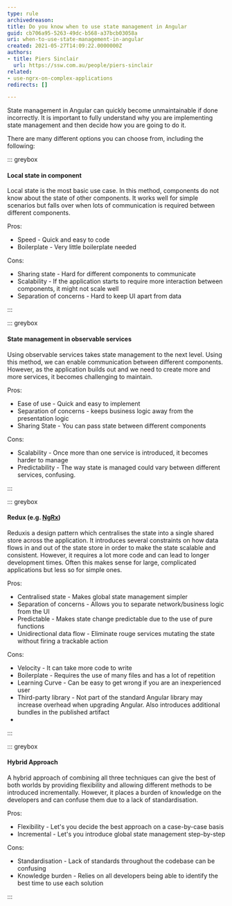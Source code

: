 ```yaml
---
type: rule
archivedreason: 
title: Do you know when to use state management in Angular
guid: cb706a95-5263-49dc-b568-a37bcb03058a
uri: when-to-use-state-management-in-angular
created: 2021-05-27T14:09:22.0000000Z
authors:
- title: Piers Sinclair
  url: https://ssw.com.au/people/piers-sinclair
related:
- use-ngrx-on-complex-applications
redirects: []

---
```


State management in Angular can quickly become unmaintainable if done incorrectly. It is important to fully understand why you are implementing state management and then decide how you are going to do it. 

<!--endintro-->

There are many different options you can choose from, including the following:

::: greybox

#### Local state in component

Local state is the most basic use case. In this method, components do not know about the state of other components. It works well for simple scenarios but falls over when lots of communication is required between different components.

Pros:
* Speed - Quick and easy to code
* Boilerplate - Very little boilerplate needed

Cons:
* Sharing state - Hard for different components to communicate
* Scalability - If the application starts to require more interaction between components, it might not scale well
* Separation of concerns - Hard to keep UI apart from data

:::

::: greybox

#### State management in observable services

Using observable services takes state management to the next level. Using this method, we can enable communication between different components. However, as the application builds out and we need to create more and more services, it becomes challenging to maintain.

Pros:
* Ease of use - Quick and easy to implement
* Separation of concerns - keeps business logic away from the presentation logic
* Sharing State - You can pass state between different components

Cons:
* Scalability - Once more than one service is introduced, it becomes harder to manage
* Predictability - The way state is managed could vary between different services, confusing.

:::

::: greybox

#### Redux (e.g. [NgRx](https://www.ssw.com.au/rules/use-ngrx-on-complex-applications))

Reduxis a design pattern which centralises the state into a single shared store across the application. It introduces several constraints on how data flows in and out of the state store in order to make the state scalable and consistent. However, it requires a lot more code and can lead to longer development times. Often this makes sense for large, complicated applications but less so for simple ones.

Pros:
* Centralised state - Makes global state management simpler
* Separation of concerns - Allows you to separate network/business logic from the UI
* Predictable - Makes state change predictable due to the use of pure functions
* Unidirectional data flow - Eliminate rouge services mutating the state without firing a trackable action

Cons:
* Velocity - It can take more code to write
* Boilerplate - Requires the use of many files and has a lot of repetition
* Learning Curve - Can be easy to get wrong if you are an inexperienced user
* Third-party library - Not part of the standard Angular library may increase overhead when upgrading Angular. Also introduces additional bundles in the published artifact
* 
:::


::: greybox

#### Hybrid Approach

A hybrid approach of combining all three techniques can give the best of both worlds by providing flexibility and allowing different methods to be introduced incrementally. However, it places a burden of knowledge on the developers and can confuse them due to a lack of standardisation.

Pros:
* Flexibility - Let's you decide the best approach on a case-by-case basis
* Incremental - Let's you introduce global state management step-by-step

Cons:
* Standardisation - Lack of standards throughout the codebase can be confusing
* Knowledge burden - Relies on all developers being able to identify the best time to use each solution

:::

